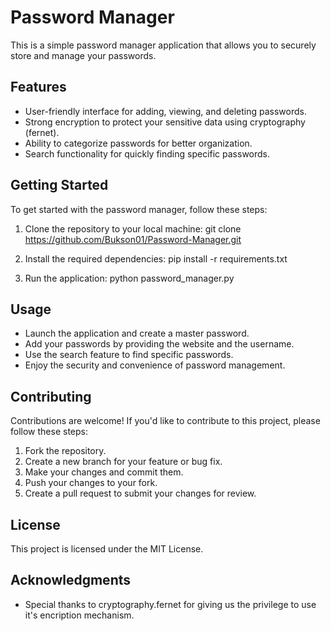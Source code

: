 # Password Manager

This is a simple password manager application that allows you to securely store and manage your passwords.

## Features

- User-friendly interface for adding, viewing, and deleting passwords.
- Strong encryption to protect your sensitive data using cryptography (fernet).
- Ability to categorize passwords for better organization.
- Search functionality for quickly finding specific passwords.

## Getting Started

To get started with the password manager, follow these steps:

1. Clone the repository to your local machine:
git clone https://github.com/Bukson01/Password-Manager.git

2. Install the required dependencies:
pip install -r requirements.txt

3. Run the application:
python password_manager.py

## Usage

- Launch the application and create a master password.
- Add your passwords by providing the website and the username.
- Use the search feature to find specific passwords.
- Enjoy the security and convenience of password management.

## Contributing

Contributions are welcome! If you'd like to contribute to this project, please follow these steps:

1. Fork the repository.
2. Create a new branch for your feature or bug fix.
3. Make your changes and commit them.
4. Push your changes to your fork.
5. Create a pull request to submit your changes for review.

## License

This project is licensed under the MIT License.

## Acknowledgments

- Special thanks to cryptography.fernet for giving us the privilege to use it's encription mechanism.
